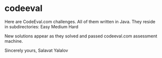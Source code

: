 # codeeval
Here are CodeEval.com challenges.
All of them written in Java.
They reside in subdirectories:
Easy
Medium
Hard

New solutions appear as they solved and passed codeeval.com
assessment machine.

Sincerely yours,
Salavat Yalalov



